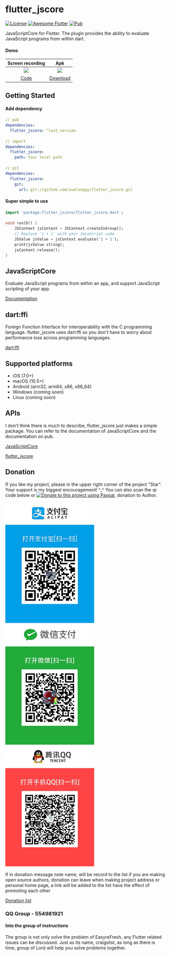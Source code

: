 # flutter_jscore

[![License](https://img.shields.io/badge/license-MIT-green.svg)](/LICENSE)
[![Awesome Flutter](https://img.shields.io/badge/Awesome-Flutter-blue.svg?longCache=true&style=flat-square)](https://stackoverflow.com/questions/tagged/flutter?sort=votes)
[![Pub](https://img.shields.io/badge/pub-v0.1.1-orange.svg)](https://pub.dartlang.org/packages/flutter_jscore)

JavaScriptCore for Flutter. The plugin provides the ability to evaluate JavaScript programs from within dart.

#### Demo
|Screen recording|Apk|
|:---:|:---:|
|![](https://raw.githubusercontent.com/xuelongqy/flutter_jscore/master/example/art/flutter_jscore.gif)|![](https://raw.githubusercontent.com/xuelongqy/flutter_jscore/master/example/art/apk_QRCode.png)|
|[Code](https://github.com/xuelongqy/flutter_jscore/blob/master/example/lib/views/jscore_page.dart)|[Download](https://raw.githubusercontent.com/xuelongqy/flutter_jscore/master/example/art/flutter_jscore.apk)|

## Getting Started

#### Add dependency
```yaml
// pub
dependencies:
  flutter_jscore: ^last_version

// import
dependencies:
  flutter_jscore:
    path: Your local path

// git
dependencies:
  flutter_jscore:
    git:
      url: git://github.com/xuelongqy/flutter_jscore.git
```

#### Super simple to use
```dart
import 'package:flutter_jscore/flutter_jscore.dart';

void runJS() {
    JSContext jsContext = JSContext.createInGroup();
    // Replace '1 + 1' with your JavaScript code
    JSValue jsValue = jsContext.evaluate('1 + 1');
    print(jsValue.string);
    jsContext.release();
}
```

## JavaScriptCore

Evaluate JavaScript programs from within an app, and support JavaScript scripting of your app.

[Documentation](https://developer.apple.com/documentation/javascriptcore)

## dart:ffi

Foreign Function Interface for interoperability with the C programming language. flutter_jscore uses dart:ffi so you don't have to worry about performance loss across programming languages.

[dart:ffi](https://api.dart.dev/stable/dart-ffi/dart-ffi-library.html)

## Supported platforms

 - iOS (7.0+) 
 - macOS (10.5+) 
 - Android (arm32, arm64, x86, x86_64) 
 - Windows (coming soon) 
 - Linux (coming soon) 
 
## APIs
 
I don't think there is much to describe, flutter_jscore just makes a simple package. You can refer to the documentation of JavaScriptCore and the documentation on pub.

[JavaScriptCore](https://developer.apple.com/documentation/javascriptcore)

[flutter_jscore](https://pub.dev/documentation/flutter_jscore/latest/)
 
 ## Donation
 If you like my project, please in the upper right corner of the project "Star". Your support is my biggest encouragement! ^_^
 You can also scan the qr code below or [![Donate to this project using Paypal](https://img.shields.io/badge/paypal-donate-yellow.svg)](https://www.paypal.com/paypalme/xuelongqy), donation to Author.
 
 ![](https://raw.githubusercontent.com/xuelongqy/donation/master/pay_alipay.jpg?raw=true) ![](https://raw.githubusercontent.com/xuelongqy/donation/master/pay_wxpay.jpg?raw=true) ![](https://raw.githubusercontent.com/xuelongqy/donation/master/pay_tencent.jpg?raw=true)
 
 If in donation message note name, will be record to the list if you are making open source authors, donation can leave when making project address or personal home page, a link will be added to the list have the effect of promoting each other
 
 [Donation list](https://github.com/xuelongqy/donation/blob/master/DONATIONLIST.md)
 
 ### QQ Group - 554981921
 #### Into the group of instructions
 The group is not only solve the problem of EasyreFresh, any Flutter related issues can be discussed. Just as its name, craigslist, as long as there is time, group of Lord will help you solve problems together.
